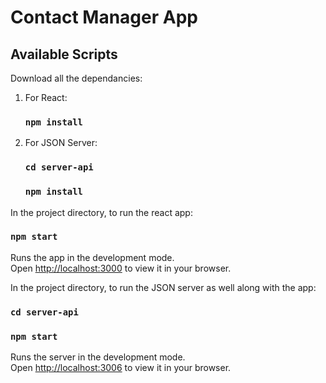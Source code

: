 # Contact Manager App

## Available Scripts

Download all the dependancies:
1. For React:
    ### `npm install`

2. For JSON Server:
    ### `cd server-api`
    ### `npm install`

In the project directory, to run the react app:

### `npm start`

Runs the app in the development mode.\
Open [http://localhost:3000](http://localhost:3000) to view it in your browser.

In the project directory, to run the JSON server as well along with the app:

### `cd server-api`
### `npm start`


Runs the server in the development mode.\
Open [http://localhost:3006](http://localhost:3006) to view it in your browser.


